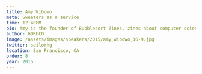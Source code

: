 ```yaml
---
title: Amy Wibowo
meta: Sweaters as a service
time: 12:40PM
bio: Amy is the founder of Bubblesort Zines, zines about computer science aimed at high school girls. Previously, she did web development at Airbnb, machine learning research on the ASIMO team at Honda Research Institute in Japan, and HCI research at the University of Tokyo. She also enjoys hardware hacking and the intersection of art and technology-- in particular, making tools that enable people to be more creative.
author: GORUCO
image: /assets/images/speakers/2015/amy_wibowo_16-9.jpg
twitter: sailorhg
location: San Francisco, CA
order: 8
year: 2015
---
```


